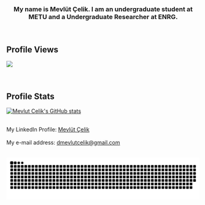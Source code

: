 <h3 align="center">My name is Mevlüt Çelik. I am an undergraduate student at METU and a Undergraduate Researcher at ENRG.</a> 
</h3>
<br/>

## Profile Views
![](https://komarev.com/ghpvc/?username=mevlut-celik&color=lightgrey&style=for-the-badge)

<br/>

## Profile Stats

[![Mevlut Celik's GitHub 
stats](https://github-readme-stats.vercel.app/api?username=mevlut-celik&theme=dark)](https://github.com/anuraghazra/github-readme-stats)

<br/>
My LinkedIn Profile: <a title="LinkedIn" href="https://www.linkedin.com/in/dmevlutcelik/" target=_blank">Mevlüt Çelik</a><br/>
<br/>
My e-mail address: <a title="e-mail" href="mailto:dmevlutcelik@gmail.com" target=_blank">dmevlutcelik@gmail.com</a><br/>

<br/>

![Snake animation](https://github.com/mevlut-celik/mevlut-celik/blob/main/github-user-contribution.svg)
